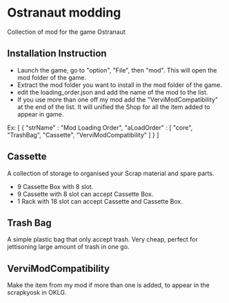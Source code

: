 # Ostranaut modding

Collection of mod for the game Ostranaut



## Installation Instruction
- Launch the game, go to "option", "File", then "mod". This will open the mod folder of the game.
- Extract the mod folder you want to install in the mod folder of the game. 
- edit the loading_order.json and add the name of the mod to the list. 
- If you use more than one off my mod add the "VerviModCompatibility" at the end of the list.
It will unified the Shop for all the item added to appear in game.

Ex:
[
 {
  "strName" : "Mod Loading Order",
  "aLoadOrder" : [
  "core",
  "TrashBag",
  "Cassette",
  "VerviModCompatibility"
  ]
 }
]

## Cassette
A collection of storage to organised your Scrap material and spare parts.

- 9 Cassette Box with 8 slot.
- 9 Cassette with 8 slot can accept Cassette Box.
- 1 Rack with 18 slot can accept Cassette and Cassette Box.

## Trash Bag
A simple plastic bag that only accept trash. Very cheap, perfect for jettisoning large amount of trash in one go.

## VerviModCompatibility
Make the item from my mod if more than one is added, to appear in the scrapkyosk in OKLG.
